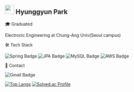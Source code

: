 
## <img src="https://raw.githubusercontent.com/MartinHeinz/MartinHeinz/master/wave.gif" width="30px"> Hyunggyun Park

🎓 Graduated

Electronic Engineering at Chung-Ang Univ(Seoul campus)

🛠 Tech Stack

![Spring Badge](https://img.shields.io/badge/Spring-6DB33F?style=for-the-badge&logo=spring&logoColor=white)
![JPA Badge](https://img.shields.io/badge/JPA-007ACC?style=for-the-badge&logo=java&logoColor=white)
![MySQL Badge](https://img.shields.io/badge/MySQL-4479A1?style=for-the-badge&logo=mysql&logoColor=white)
![AWS Badge](https://img.shields.io/badge/AWS-232F3E?style=for-the-badge&logo=amazon-aws&logoColor=white)

📧 Contact

![Gmail Badge](https://img.shields.io/badge/M-qhk1198@gmail.com-red)



[![Top Langs](https://github-readme-stats.vercel.app/api/top-langs/?username=phk1128&layout=compact&theme=aura)](https://github.com/phk1128/github-readme-stats) 
[![Solved.ac Profile](http://mazassumnida.wtf/api/v2/generate_badge?boj=phk1128)](https://solved.ac/phk1128/)




